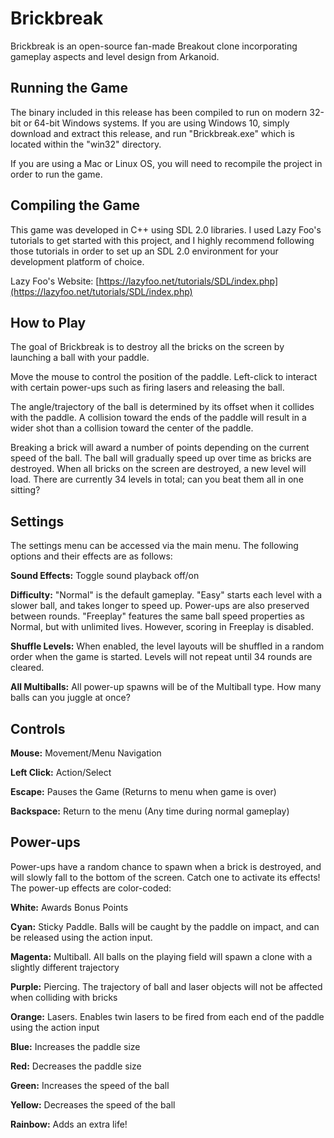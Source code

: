 # Brickbreak

Brickbreak is an open-source fan-made Breakout clone incorporating gameplay aspects and level design from Arkanoid.

## Running the Game

The binary included in this release has been compiled to run on modern 32-bit or 64-bit Windows systems. If you are using Windows 10, simply download and extract this release, and run "Brickbreak.exe" which is located within the "win32" directory.

If you are using a Mac or Linux OS, you will need to recompile the project in order to run the game.

## Compiling the Game

This game was developed in C++ using SDL 2.0 libraries. I used Lazy Foo's tutorials to get started with this project, and I highly recommend following those tutorials in order to set up an SDL 2.0 environment for your development platform of choice.

Lazy Foo's Website:
[https://lazyfoo.net/tutorials/SDL/index.php](https://lazyfoo.net/tutorials/SDL/index.php)

## How to Play

The goal of Brickbreak is to destroy all the bricks on the screen by launching a ball with your paddle.

Move the mouse to control the position of the paddle. Left-click to interact with certain power-ups such as firing lasers and releasing the ball.

The angle/trajectory of the ball is determined by its offset when it collides with the paddle. A collision toward the ends of the paddle will result in a wider shot than a collision toward the center of the paddle.

Breaking a brick will award a number of points depending on the current speed of the ball. The ball will gradually speed up over time as bricks are destroyed. When all bricks on the screen are destroyed, a new level will load. There are currently 34 levels in total; can you beat them all in one sitting?

## Settings

The settings menu can be accessed via the main menu. The following options and their effects are as follows:

__Sound Effects:__ Toggle sound playback off/on

__Difficulty:__ "Normal" is the default gameplay. "Easy" starts each level with a slower ball, and takes longer to speed up. Power-ups are also preserved between rounds. "Freeplay" features the same ball speed properties as Normal, but with unlimited lives. However, scoring in Freeplay is disabled.

__Shuffle Levels:__ When enabled, the level layouts will be shuffled in a random order when the game is started. Levels will not repeat until 34 rounds are cleared.

__All Multiballs:__ All power-up spawns will be of the Multiball type. How many balls can you juggle at once?

## Controls

__Mouse:__ Movement/Menu Navigation

__Left Click:__ Action/Select

__Escape:__ Pauses the Game (Returns to menu when game is over)

__Backspace:__ Return to the menu (Any time during normal gameplay)

## Power-ups

Power-ups have a random chance to spawn when a brick is destroyed, and will slowly fall to the bottom of the screen. Catch one to activate its effects! The power-up effects are color-coded:

__White:__ Awards Bonus Points

__Cyan:__ Sticky Paddle. Balls will be caught by the paddle on impact, and can be released using the action input.

__Magenta:__ Multiball. All balls on the playing field will spawn a clone with a slightly different trajectory

__Purple:__ Piercing. The trajectory of ball and laser objects will not be affected when colliding with bricks

__Orange:__ Lasers. Enables twin lasers to be fired from each end of the paddle using the action input

__Blue:__ Increases the paddle size

__Red:__ Decreases the paddle size

__Green:__ Increases the speed of the ball

__Yellow:__ Decreases the speed of the ball

__Rainbow:__ Adds an extra life!

